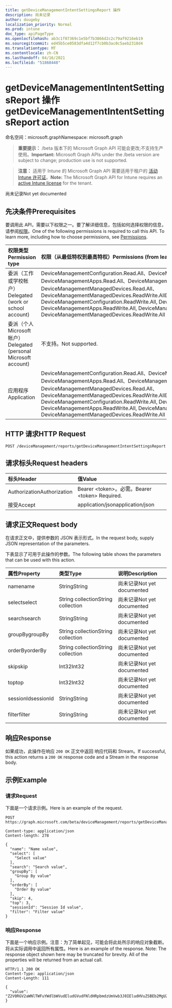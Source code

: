 ```yaml
---
title: getDeviceManagementIntentSettingsReport 操作
description: 尚未记录
author: dougeby
localization_priority: Normal
ms.prod: intune
doc_type: apiPageType
ms.openlocfilehash: ab3c1f07369c1e5bf7b3866d2c2c79af9216eb19
ms.sourcegitcommit: ed45b5ce0583dfa4d12f7cb0b3ac0c5aeb2318d4
ms.translationtype: MT
ms.contentlocale: zh-CN
ms.lasthandoff: 04/16/2021
ms.locfileid: "51868448"
---
```

# <a name="getdevicemanagementintentsettingsreport-action"></a><span data-ttu-id="8088d-103">getDeviceManagementIntentSettingsReport 操作</span><span class="sxs-lookup"><span data-stu-id="8088d-103">getDeviceManagementIntentSettingsReport action</span></span>

<span data-ttu-id="8088d-104">命名空间：microsoft.graph</span><span class="sxs-lookup"><span data-stu-id="8088d-104">Namespace: microsoft.graph</span></span>

> <span data-ttu-id="8088d-105">**重要提示：** /beta 版本下的 Microsoft Graph API 可能会更改;不支持生产使用。</span><span class="sxs-lookup"><span data-stu-id="8088d-105">**Important:** Microsoft Graph APIs under the /beta version are subject to change; production use is not supported.</span></span>

> <span data-ttu-id="8088d-106">**注意：** 适用于 Intune 的 Microsoft Graph API 需要适用于租户的 [活动 Intune 许可证](https://go.microsoft.com/fwlink/?linkid=839381)。</span><span class="sxs-lookup"><span data-stu-id="8088d-106">**Note:** The Microsoft Graph API for Intune requires an [active Intune license](https://go.microsoft.com/fwlink/?linkid=839381) for the tenant.</span></span>

<span data-ttu-id="8088d-107">尚未记录</span><span class="sxs-lookup"><span data-stu-id="8088d-107">Not yet documented</span></span>

## <a name="prerequisites"></a><span data-ttu-id="8088d-108">先决条件</span><span class="sxs-lookup"><span data-stu-id="8088d-108">Prerequisites</span></span>
<span data-ttu-id="8088d-p101">要调用此 API，需要以下权限之一。要了解详细信息，包括如何选择权限的信息，请参阅[权限](/graph/permissions-reference)。</span><span class="sxs-lookup"><span data-stu-id="8088d-p101">One of the following permissions is required to call this API. To learn more, including how to choose permissions, see [Permissions](/graph/permissions-reference).</span></span>

|<span data-ttu-id="8088d-111">权限类型</span><span class="sxs-lookup"><span data-stu-id="8088d-111">Permission type</span></span>|<span data-ttu-id="8088d-112">权限（从最低特权到最高特权）</span><span class="sxs-lookup"><span data-stu-id="8088d-112">Permissions (from least to most privileged)</span></span>|
|:---|:---|
|<span data-ttu-id="8088d-113">委派（工作或学校帐户）</span><span class="sxs-lookup"><span data-stu-id="8088d-113">Delegated (work or school account)</span></span>|<span data-ttu-id="8088d-114">DeviceManagementConfiguration.Read.All、DeviceManagementConfiguration.ReadWrite.All、DeviceManagementApps.Read.All、DeviceManagementApps.ReadWrite.All、DeviceManagementManagedDevices.Read.All、DeviceManagementManagedDevices.ReadWrite.All</span><span class="sxs-lookup"><span data-stu-id="8088d-114">DeviceManagementConfiguration.Read.All, DeviceManagementConfiguration.ReadWrite.All, DeviceManagementApps.Read.All, DeviceManagementApps.ReadWrite.All, DeviceManagementManagedDevices.Read.All, DeviceManagementManagedDevices.ReadWrite.All</span></span>|
|<span data-ttu-id="8088d-115">委派（个人 Microsoft 帐户）</span><span class="sxs-lookup"><span data-stu-id="8088d-115">Delegated (personal Microsoft account)</span></span>|<span data-ttu-id="8088d-116">不支持。</span><span class="sxs-lookup"><span data-stu-id="8088d-116">Not supported.</span></span>|
|<span data-ttu-id="8088d-117">应用程序</span><span class="sxs-lookup"><span data-stu-id="8088d-117">Application</span></span>|<span data-ttu-id="8088d-118">DeviceManagementConfiguration.Read.All、DeviceManagementConfiguration.ReadWrite.All、DeviceManagementApps.Read.All、DeviceManagementApps.ReadWrite.All、DeviceManagementManagedDevices.Read.All、DeviceManagementManagedDevices.ReadWrite.All</span><span class="sxs-lookup"><span data-stu-id="8088d-118">DeviceManagementConfiguration.Read.All, DeviceManagementConfiguration.ReadWrite.All, DeviceManagementApps.Read.All, DeviceManagementApps.ReadWrite.All, DeviceManagementManagedDevices.Read.All, DeviceManagementManagedDevices.ReadWrite.All</span></span>|

## <a name="http-request"></a><span data-ttu-id="8088d-119">HTTP 请求</span><span class="sxs-lookup"><span data-stu-id="8088d-119">HTTP Request</span></span>
<!-- {
  "blockType": "ignored"
}
-->
``` http
POST /deviceManagement/reports/getDeviceManagementIntentSettingsReport
```

## <a name="request-headers"></a><span data-ttu-id="8088d-120">请求标头</span><span class="sxs-lookup"><span data-stu-id="8088d-120">Request headers</span></span>
|<span data-ttu-id="8088d-121">标头</span><span class="sxs-lookup"><span data-stu-id="8088d-121">Header</span></span>|<span data-ttu-id="8088d-122">值</span><span class="sxs-lookup"><span data-stu-id="8088d-122">Value</span></span>|
|:---|:---|
|<span data-ttu-id="8088d-123">Authorization</span><span class="sxs-lookup"><span data-stu-id="8088d-123">Authorization</span></span>|<span data-ttu-id="8088d-124">Bearer &lt;token&gt;。必需。</span><span class="sxs-lookup"><span data-stu-id="8088d-124">Bearer &lt;token&gt; Required.</span></span>|
|<span data-ttu-id="8088d-125">接受</span><span class="sxs-lookup"><span data-stu-id="8088d-125">Accept</span></span>|<span data-ttu-id="8088d-126">application/json</span><span class="sxs-lookup"><span data-stu-id="8088d-126">application/json</span></span>|

## <a name="request-body"></a><span data-ttu-id="8088d-127">请求正文</span><span class="sxs-lookup"><span data-stu-id="8088d-127">Request body</span></span>
<span data-ttu-id="8088d-128">在请求正文中，提供参数的 JSON 表示形式。</span><span class="sxs-lookup"><span data-stu-id="8088d-128">In the request body, supply JSON representation of the parameters.</span></span>

<span data-ttu-id="8088d-129">下表显示了可用于此操作的参数。</span><span class="sxs-lookup"><span data-stu-id="8088d-129">The following table shows the parameters that can be used with this action.</span></span>

|<span data-ttu-id="8088d-130">属性</span><span class="sxs-lookup"><span data-stu-id="8088d-130">Property</span></span>|<span data-ttu-id="8088d-131">类型</span><span class="sxs-lookup"><span data-stu-id="8088d-131">Type</span></span>|<span data-ttu-id="8088d-132">说明</span><span class="sxs-lookup"><span data-stu-id="8088d-132">Description</span></span>|
|:---|:---|:---|
|<span data-ttu-id="8088d-133">name</span><span class="sxs-lookup"><span data-stu-id="8088d-133">name</span></span>|<span data-ttu-id="8088d-134">String</span><span class="sxs-lookup"><span data-stu-id="8088d-134">String</span></span>|<span data-ttu-id="8088d-135">尚未记录</span><span class="sxs-lookup"><span data-stu-id="8088d-135">Not yet documented</span></span>|
|<span data-ttu-id="8088d-136">select</span><span class="sxs-lookup"><span data-stu-id="8088d-136">select</span></span>|<span data-ttu-id="8088d-137">String collection</span><span class="sxs-lookup"><span data-stu-id="8088d-137">String collection</span></span>|<span data-ttu-id="8088d-138">尚未记录</span><span class="sxs-lookup"><span data-stu-id="8088d-138">Not yet documented</span></span>|
|<span data-ttu-id="8088d-139">search</span><span class="sxs-lookup"><span data-stu-id="8088d-139">search</span></span>|<span data-ttu-id="8088d-140">String</span><span class="sxs-lookup"><span data-stu-id="8088d-140">String</span></span>|<span data-ttu-id="8088d-141">尚未记录</span><span class="sxs-lookup"><span data-stu-id="8088d-141">Not yet documented</span></span>|
|<span data-ttu-id="8088d-142">groupBy</span><span class="sxs-lookup"><span data-stu-id="8088d-142">groupBy</span></span>|<span data-ttu-id="8088d-143">String collection</span><span class="sxs-lookup"><span data-stu-id="8088d-143">String collection</span></span>|<span data-ttu-id="8088d-144">尚未记录</span><span class="sxs-lookup"><span data-stu-id="8088d-144">Not yet documented</span></span>|
|<span data-ttu-id="8088d-145">orderBy</span><span class="sxs-lookup"><span data-stu-id="8088d-145">orderBy</span></span>|<span data-ttu-id="8088d-146">String collection</span><span class="sxs-lookup"><span data-stu-id="8088d-146">String collection</span></span>|<span data-ttu-id="8088d-147">尚未记录</span><span class="sxs-lookup"><span data-stu-id="8088d-147">Not yet documented</span></span>|
|<span data-ttu-id="8088d-148">skip</span><span class="sxs-lookup"><span data-stu-id="8088d-148">skip</span></span>|<span data-ttu-id="8088d-149">Int32</span><span class="sxs-lookup"><span data-stu-id="8088d-149">Int32</span></span>|<span data-ttu-id="8088d-150">尚未记录</span><span class="sxs-lookup"><span data-stu-id="8088d-150">Not yet documented</span></span>|
|<span data-ttu-id="8088d-151">top</span><span class="sxs-lookup"><span data-stu-id="8088d-151">top</span></span>|<span data-ttu-id="8088d-152">Int32</span><span class="sxs-lookup"><span data-stu-id="8088d-152">Int32</span></span>|<span data-ttu-id="8088d-153">尚未记录</span><span class="sxs-lookup"><span data-stu-id="8088d-153">Not yet documented</span></span>|
|<span data-ttu-id="8088d-154">sessionId</span><span class="sxs-lookup"><span data-stu-id="8088d-154">sessionId</span></span>|<span data-ttu-id="8088d-155">String</span><span class="sxs-lookup"><span data-stu-id="8088d-155">String</span></span>|<span data-ttu-id="8088d-156">尚未记录</span><span class="sxs-lookup"><span data-stu-id="8088d-156">Not yet documented</span></span>|
|<span data-ttu-id="8088d-157">filter</span><span class="sxs-lookup"><span data-stu-id="8088d-157">filter</span></span>|<span data-ttu-id="8088d-158">String</span><span class="sxs-lookup"><span data-stu-id="8088d-158">String</span></span>|<span data-ttu-id="8088d-159">尚未记录</span><span class="sxs-lookup"><span data-stu-id="8088d-159">Not yet documented</span></span>|



## <a name="response"></a><span data-ttu-id="8088d-160">响应</span><span class="sxs-lookup"><span data-stu-id="8088d-160">Response</span></span>
<span data-ttu-id="8088d-161">如果成功，此操作在响应 `200 OK` 正文中返回 响应代码和 Stream。</span><span class="sxs-lookup"><span data-stu-id="8088d-161">If successful, this action returns a `200 OK` response code and a Stream in the response body.</span></span>

## <a name="example"></a><span data-ttu-id="8088d-162">示例</span><span class="sxs-lookup"><span data-stu-id="8088d-162">Example</span></span>

### <a name="request"></a><span data-ttu-id="8088d-163">请求</span><span class="sxs-lookup"><span data-stu-id="8088d-163">Request</span></span>
<span data-ttu-id="8088d-164">下面是一个请求示例。</span><span class="sxs-lookup"><span data-stu-id="8088d-164">Here is an example of the request.</span></span>
``` http
POST https://graph.microsoft.com/beta/deviceManagement/reports/getDeviceManagementIntentSettingsReport

Content-type: application/json
Content-length: 278

{
  "name": "Name value",
  "select": [
    "Select value"
  ],
  "search": "Search value",
  "groupBy": [
    "Group By value"
  ],
  "orderBy": [
    "Order By value"
  ],
  "skip": 4,
  "top": 3,
  "sessionId": "Session Id value",
  "filter": "Filter value"
}
```

### <a name="response"></a><span data-ttu-id="8088d-165">响应</span><span class="sxs-lookup"><span data-stu-id="8088d-165">Response</span></span>
<span data-ttu-id="8088d-p102">下面是一个响应示例。注意：为了简单起见，可能会将此处所示的响应对象截断。将从实际调用中返回所有属性。</span><span class="sxs-lookup"><span data-stu-id="8088d-p102">Here is an example of the response. Note: The response object shown here may be truncated for brevity. All of the properties will be returned from an actual call.</span></span>
``` http
HTTP/1.1 200 OK
Content-Type: application/json
Content-Length: 111

{
  "value": "Z2V0RGV2aWNlTWFuYWdlbWVudEludGVudFNldHRpbmdzUmVwb3J0IEludHVuZSBEb2MgU2FtcGxlIDc2OTIyMjczOA=="
}
```




